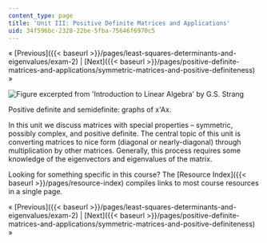 ```yaml
---
content_type: page
title: 'Unit III: Positive Definite Matrices and Applications'
uid: 34f596bc-2328-22be-5fba-75646f6970c5
---
```


« [Previous]({{< baseurl >}}/pages/least-squares-determinants-and-eigenvalues/exam-2) | [Next]({{< baseurl >}}/pages/positive-definite-matrices-and-applications/symmetric-matrices-and-positive-definiteness) »

![Figure excerpted from 'Introduction to Linear Algebra' by G.S. Strang](BASEURL_PLACEHOLDER/resources/unit_3_wide)

Positive definite and semidefinite: graphs of x'Ax.

In this unit we discuss matrices with special properties – symmetric, possibly complex, and positive definite. The central topic of this unit is converting matrices to nice form (diagonal or nearly-diagonal) through multiplication by other matrices. Generally, this process requires some knowledge of the eigenvectors and eigenvalues of the matrix.

Looking for something specific in this course? The [Resource Index]({{< baseurl >}}/pages/resource-index) compiles links to most course resources in a single page.

« [Previous]({{< baseurl >}}/pages/least-squares-determinants-and-eigenvalues/exam-2) | [Next]({{< baseurl >}}/pages/positive-definite-matrices-and-applications/symmetric-matrices-and-positive-definiteness) »